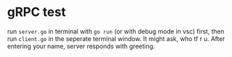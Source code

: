 # gRPC test

run `server.go` in terminal with `go run` (or with debug mode in vsc) first, then run `client.go` in the seperate terminal window. It might ask, who tf r u. After entering your name, server responds with greeting.